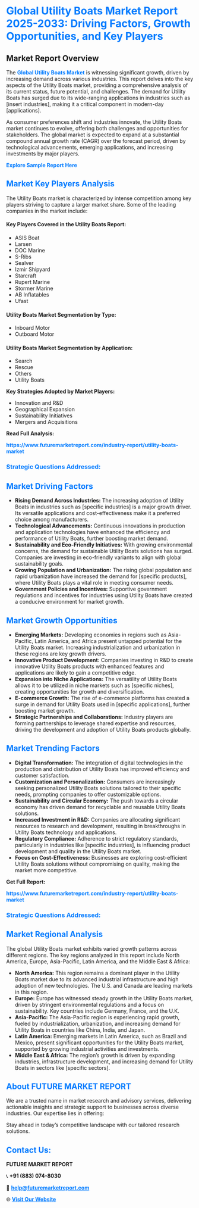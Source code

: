 <h1 style="color: #007BFF;">Global Utility Boats Market Report 2025-2033: Driving Factors, Growth Opportunities, and Key Players</h1>

<section id="overview">
<h2>Market Report Overview</h2>
<p>The <a href="https://www.futuremarketreport.com/industry-report/utility-boats-market" style="color: #007BFF; text-decoration: none;"><strong>Global Utility Boats Market</strong></a> is witnessing significant growth, driven by increasing demand across various industries. This report delves into the key aspects of the Utility Boats market, providing a comprehensive analysis of its current status, future potential, and challenges. The demand for Utility Boats has surged due to its wide-ranging applications in industries such as [insert industries], making it a critical component in modern-day [applications].</p>
<p>As consumer preferences shift and industries innovate, the Utility Boats market continues to evolve, offering both challenges and opportunities for stakeholders. The global market is expected to expand at a substantial compound annual growth rate (CAGR) over the forecast period, driven by technological advancements, emerging applications, and increasing investments by major players.</p>
</section>

<section id="overview">
<p><a href="https://www.futuremarketreport.com/request-sample/reportId=111484" style="color: #007BFF; text-decoration: none;"><strong>Explore Sample Report Here</strong></a></p>
</section>

<section id="key-players">
<h2 style="color: #007BFF;">Market Key Players Analysis</h2>
<p>The Utility Boats market is characterized by intense competition among key players striving to capture a larger market share. Some of the leading companies in the market include:</p>
<h4>Key Players Covered in the Utility Boats Report:</h4>
<ul><li>ASIS Boat</li><li>Larsen</li><li>DOC Marine</li><li>S-Ribs</li><li>Sealver</li><li>Izmir Shipyard</li><li>Starcraft</li><li>Rupert Marine</li><li>Stormer Marine</li><li>AB Inflatables</li><li>Ufast</li></ul>
<h4>Utility Boats Market Segmentation by Type:</h4>
<ul><li>Inboard Motor</li><li>Outboard Motor</li></ul>

<h4>Utility Boats Market Segmentation by Application:</h4>
<ul><li>Search</li><li>Rescue</li><li>Others</li><li>Utility Boats</li></ul>
<p><strong>Key Strategies Adopted by Market Players:</strong></p>
<ul>
<li>Innovation and R&D</li>
<li>Geographical Expansion</li>
<li>Sustainability Initiatives</li>
<li>Mergers and Acquisitions</li>
</ul>
</section>

<section>
<p><strong>Read Full Analysis: </strong></p><a href="https://www.futuremarketreport.com/industry-report/utility-boats-market" style="color: #007BFF; text-decoration: none;"><strong>https://www.futuremarketreport.com/industry-report/utility-boats-market</strong></a>
<h3 style="color: #007BFF;">Strategic Questions Addressed:</h3>
</section>

<section id="driving-factors">
<h2 style="color: #007BFF;">Market Driving Factors</h2>
<ul>
<li><strong>Rising Demand Across Industries:</strong> The increasing adoption of Utility Boats in industries such as [specific industries] is a major growth driver. Its versatile applications and cost-effectiveness make it a preferred choice among manufacturers.</li>
<li><strong>Technological Advancements:</strong> Continuous innovations in production and application technologies have enhanced the efficiency and performance of Utility Boats, further boosting market demand.</li>
<li><strong>Sustainability and Eco-Friendly Initiatives:</strong> With growing environmental concerns, the demand for sustainable Utility Boats solutions has surged. Companies are investing in eco-friendly variants to align with global sustainability goals.</li>
<li><strong>Growing Population and Urbanization:</strong> The rising global population and rapid urbanization have increased the demand for [specific products], where Utility Boats plays a vital role in meeting consumer needs.</li>
<li><strong>Government Policies and Incentives:</strong> Supportive government regulations and incentives for industries using Utility Boats have created a conducive environment for market growth.</li>
</ul>
</section>

<section id="growth-opportunities">
<h2 style="color: #007BFF;">Market Growth Opportunities</h2>
<ul>
<li><strong>Emerging Markets:</strong> Developing economies in regions such as Asia-Pacific, Latin America, and Africa present untapped potential for the Utility Boats market. Increasing industrialization and urbanization in these regions are key growth drivers.</li>
<li><strong>Innovative Product Development:</strong> Companies investing in R&D to create innovative Utility Boats products with enhanced features and applications are likely to gain a competitive edge.</li>
<li><strong>Expansion into Niche Applications:</strong> The versatility of Utility Boats allows it to be utilized in niche markets such as [specific niches], creating opportunities for growth and diversification.</li>
<li><strong>E-commerce Growth:</strong> The rise of e-commerce platforms has created a surge in demand for Utility Boats used in [specific applications], further boosting market growth.</li>
<li><strong>Strategic Partnerships and Collaborations:</strong> Industry players are forming partnerships to leverage shared expertise and resources, driving the development and adoption of Utility Boats products globally.</li>
</ul>
</section>

<section id="trending-factors">
<h2 style="color: #007BFF;">Market Trending Factors</h2>
<ul>
<li><strong>Digital Transformation:</strong> The integration of digital technologies in the production and distribution of Utility Boats has improved efficiency and customer satisfaction.</li>
<li><strong>Customization and Personalization:</strong> Consumers are increasingly seeking personalized Utility Boats solutions tailored to their specific needs, prompting companies to offer customizable options.</li>
<li><strong>Sustainability and Circular Economy:</strong> The push towards a circular economy has driven demand for recyclable and reusable Utility Boats solutions.</li>
<li><strong>Increased Investment in R&D:</strong> Companies are allocating significant resources to research and development, resulting in breakthroughs in Utility Boats technology and applications.</li>
<li><strong>Regulatory Compliance:</strong> Adherence to strict regulatory standards, particularly in industries like [specific industries], is influencing product development and quality in the Utility Boats market.</li>
<li><strong>Focus on Cost-Effectiveness:</strong> Businesses are exploring cost-efficient Utility Boats solutions without compromising on quality, making the market more competitive.</li>
</ul>
</section>

<section>
<p><strong>Get Full Report: </strong></p><a href="https://www.futuremarketreport.com/industry-report/utility-boats-market" style="color: #007BFF; text-decoration: none;"><strong>https://www.futuremarketreport.com/industry-report/utility-boats-market</strong></a>
<h3 style="color: #007BFF;">Strategic Questions Addressed:</h3>
</section>


<section id="regional-analysis">
<h2 style="color: #007BFF;">Market Regional Analysis</h2>
<p>The global Utility Boats market exhibits varied growth patterns across different regions. The key regions analyzed in this report include North America, Europe, Asia-Pacific, Latin America, and the Middle East & Africa:</p>
<ul>
<li><strong>North America:</strong> This region remains a dominant player in the Utility Boats market due to its advanced industrial infrastructure and high adoption of new technologies. The U.S. and Canada are leading markets in this region.</li>
<li><strong>Europe:</strong> Europe has witnessed steady growth in the Utility Boats market, driven by stringent environmental regulations and a focus on sustainability. Key countries include Germany, France, and the U.K.</li>
<li><strong>Asia-Pacific:</strong> The Asia-Pacific region is experiencing rapid growth, fueled by industrialization, urbanization, and increasing demand for Utility Boats in countries like China, India, and Japan.</li>
<li><strong>Latin America:</strong> Emerging markets in Latin America, such as Brazil and Mexico, present significant opportunities for the Utility Boats market, supported by growing industrial activities and investments.</li>
<li><strong>Middle East & Africa:</strong> The region’s growth is driven by expanding industries, infrastructure development, and increasing demand for Utility Boats in sectors like [specific sectors].</li>
</ul>
</section>

<footer>
<h2 style="color: #007BFF;">About FUTURE MARKET REPORT</h2>
<p>We are a trusted name in market research and advisory services, delivering actionable insights and strategic support to businesses across diverse industries. Our expertise lies in offering:</p>

<p>Stay ahead in today’s competitive landscape with our tailored research solutions.</p>

<h2 style="color: #007BFF;">Contact Us:</h2>
<p><strong>FUTURE MARKET REPORT</strong></p>
<p>📞 <strong>+91 (883) 074-8030</strong></p>
<p>📧 <strong><a href="mailto:help@futuremarketreport.com" style="color: #007BFF;">help@futuremarketreport.com</a></strong></p>
<p>🌐 <strong><a href="https://www.futuremarketreport.com/" style="color: #007BFF;">Visit Our Website</a></strong></p>
</footer>